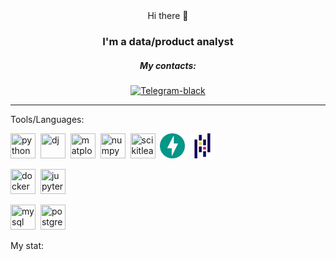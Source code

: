 <div id="header" align="center"
    <h1>Hi there 👋</h1>
    <h3>I'm a data/product analyst</h3>
    <h5>My contacts:</h5>
</div>

<div id = 'socials' align='center'>
     <a href="https://t.me/da_bereg">
      <img src="https://img.icons8.com/?size=100&id=jZ1z64hEYYLW&format=png&color=000000" alt="Telegram-black" />
    </a>
</div>

---

Tools/Languages:

<img src="https://cdn.jsdelivr.net/gh/devicons/devicon@latest/icons/python/python-original.svg" title= "python" width = "40" height = "40" />&nbsp;
<img src="https://cdn.jsdelivr.net/gh/devicons/devicon@latest/icons/django/django-plain.svg" title= "dj" width = "40" height = "40" />&nbsp;
<img src="https://cdn.jsdelivr.net/gh/devicons/devicon@latest/icons/matplotlib/matplotlib-original-wordmark.svg" title= "matplotlib" width = "40" height = "40" />&nbsp;
<img src="https://cdn.jsdelivr.net/gh/devicons/devicon@latest/icons/numpy/numpy-original-wordmark.svg" title= "numpy" width = "40" height = "40" />&nbsp;
<img src="https://cdn.jsdelivr.net/gh/devicons/devicon@latest/icons/scikitlearn/scikitlearn-original.svg" title= "scikitlearn" width = "40" height = "40" />&nbsp;
<img src="https://raw.githubusercontent.com/devicons/devicon/6910f0503efdd315c8f9b858234310c06e04d9c0/icons/fastapi/fastapi-original.svg" title= "fastapi" width = "40" height = "40" />&nbsp;
<img src="https://raw.githubusercontent.com/devicons/devicon/6910f0503efdd315c8f9b858234310c06e04d9c0/icons/pandas/pandas-original.svg" title= "pandas" width = "40" height = "40" />&nbsp;

<img src="https://cdn.jsdelivr.net/gh/devicons/devicon@latest/icons/docker/docker-original.svg" title= "docker" width = "40" height = "40" />&nbsp;
<img src="https://cdn.jsdelivr.net/gh/devicons/devicon@latest/icons/jupyter/jupyter-original-wordmark.svg" title= "jupyter" width = "40" height = "40" />&nbsp;

<img src="https://cdn.jsdelivr.net/gh/devicons/devicon@latest/icons/mysql/mysql-plain-wordmark.svg" title= "mysql" width = "40" height = "40" />&nbsp;
<img src="https://cdn.jsdelivr.net/gh/devicons/devicon@latest/icons/postgresql/postgresql-original.svg" title= "postgresql" width = "40" height = "40" />&nbsp;

My stat:
<div id="stat" align="center">
      <img src="http://github-profile-summary-cards.vercel.app/api/cards/profile-details?username=iambereg&theme=github_dark" alt=""/>
      <img src="http://github-profile-summary-cards.vercel.app/api/cards/repos-per-language?username=iambereg&theme=github_dark" alt=""/>
</div>
